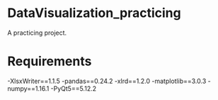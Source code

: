 # DataVisualization_practicing
A practicing project.

# Requirements
-XlsxWriter==1.1.5
-pandas==0.24.2
-xlrd==1.2.0
-matplotlib==3.0.3
-numpy==1.16.1
-PyQt5==5.12.2
